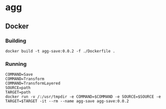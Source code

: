 # agg

## Docker

### Building
```
docker build -t agg-save:0.0.2 -f ./Dockerfile .
```

### Running
```
COMMAND=Save
COMMAND=Transform
COMMAND=TransformLayered
SOURCE=path
TARGET=path
docker run -v /:/usr/tmpdir -e COMMAND=$COMMAND -e SOURCE=$SOURCE -e TARGET=$TARGET -it --rm --name agg-save agg-save:0.0.2
```